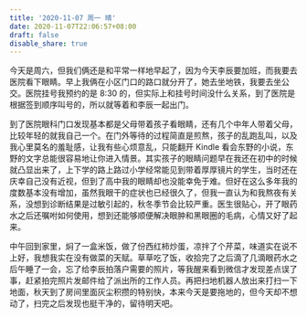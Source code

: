 ```yaml
---
title: '2020-11-07 周一 晴'
date: 2020-11-07T22:06:57+08:00
draft: false
disable_share: true
---
```


今天是周六，但我们俩还是和平常一样地早起了，因为今天李辰要加班，而我要去医院看下眼睛。早上我俩在小区门口的路口就分开了，她去坐地铁，我要去坐公交。医院挂号我预约的是 8:30 的，但实际上和挂号时间没什么关系，到了医院是根据签到顺序叫号的，所以就等着和李辰一起出门。

到了医院眼科门口发现基本都是父母带着孩子看眼睛，还有几个中年人带着父母，比较年轻的就我自己一个。在门外等待的过程简直是煎熬，孩子的乱跑乱叫，以及我心里莫名的羞耻感，让我有些心烦意乱，只能翻开 Kindle 看会东野的小说，东野的文字总能很容易地让你进入情景。其实孩子的眼睛问题早在我还在初中的时候就凸显出来了，上下学的路上路过小学经常能见到带着厚厚镜片的学生，当时还在庆幸自己没有近视，但到了高中我的眼睛却也没能幸免于难。但好在这么多年我的度数基本没有增加，虽然我眼干的症状也已经很久了，但我一直认为和我熬夜有关系，没想到诊断结果是过敏引起的，秋冬季节会比较严重。医生很贴心，开了眼药水之后还嘱咐如何使用，想到还能够顺便解决眼肿和黑眼圈的毛病，心情又好了起来。

中午回到家里，焖了一盒米饭，做了份西红柿炒蛋，凉拌了个芹菜，味道实在说不上好，我想我实在没有做菜的天赋。草草吃了饭，收拾完了之后滴了几滴眼药水之后午睡了一会，忘了给李辰拍落户需要的照片，等我醒来看到微信才发现差点误了事，赶紧拍完照片发邮件给了派出所的工作人员。再把扫地机器人放出来打扫一下地面，秋天到了房间里面灰尘积攒的特别快，本来今天是要拖地的，但今天却不想动了，扫完之后发现也挺干净的，留待明天吧。
